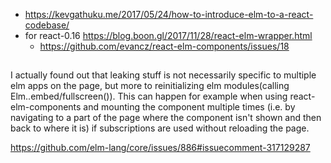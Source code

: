 - https://kevgathuku.me/2017/05/24/how-to-introduce-elm-to-a-react-codebase/
- for react-0.16 https://blog.boon.gl/2017/11/28/react-elm-wrapper.html
  - https://github.com/evancz/react-elm-components/issues/18

##

I actually found out that leaking stuff is not necessarily specific to multiple elm apps on the page, but more to reinitializing elm modules(calling Elm.<Module>.embed/fullscreen()). This can happen for example when using react-elm-components and mounting the component multiple times (i.e. by navigating to a part of the page where the component isn't shown and then back to where it is) if subscriptions are used without reloading the page.

https://github.com/elm-lang/core/issues/886#issuecomment-317129287